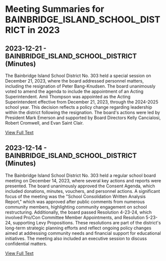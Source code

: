 # Meeting Summaries for BAINBRIDGE_ISLAND_SCHOOL_DISTRICT in 2023

## 2023-12-21 - BAINBRIDGE_ISLAND_SCHOOL_DISTRICT (Minutes)

The Bainbridge Island School District No. 303 held a special session on December 21, 2023, where the board addressed personnel matters, including the resignation of Peter Bang-Knudsen. The board unanimously voted to amend the agenda to include the appointment of an Acting Superintendent. Amii Thompson was appointed as the Acting Superintendent effective from December 21, 2023, through the 2024-2025 school year. This decision reflects a policy change regarding leadership within the district following the resignation. The board's actions were led by President Mark Emerson and supported by Board Directors Kelly Cancialosi, Robert Cromwell, and Evan Saint Clair.

[View Full Text](https://raw.githubusercontent.com/VoronoiPerspectives/WashingtonStateSchoolBoardExplorer/refs/heads/main/data/countries/usa/states/wa/counties/kitsap/school_boards/bainbridge_island_school_district/2023/2023-12-21-draft-minutes.txt)

## 2023-12-14 - BAINBRIDGE_ISLAND_SCHOOL_DISTRICT (Minutes)

The Bainbridge Island School District No. 303 held a regular school board meeting on December 14, 2023, where several key actions and reports were presented. The board unanimously approved the Consent Agenda, which included donations, minutes, vouchers, and personnel actions. A significant focus of the meeting was the "School Consolidation Written Analysis Report," which was approved after public comments from numerous community members, highlighting community engagement on school restructuring. Additionally, the board passed Resolution 4-23-24, which involved Pro/Con Committee Member Appointments, and Resolution 5-23-24, supporting Levy Propositions. These resolutions are part of the district's long-term strategic planning efforts and reflect ongoing policy changes aimed at addressing community needs and financial support for educational initiatives. The meeting also included an executive session to discuss confidential matters.

[View Full Text](https://raw.githubusercontent.com/VoronoiPerspectives/WashingtonStateSchoolBoardExplorer/refs/heads/main/data/countries/usa/states/wa/counties/kitsap/school_boards/bainbridge_island_school_district/2023/2023-12-14-draft-minutes.txt)


